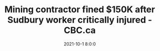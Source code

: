 ---
"title": "Mining contractor fined $150K after Sudbury worker critically injured - CBC.ca"
"date": "2021-10-1 8:0:0"
"feed_name": "GOOGLENEWSMINING"
"feed_website": "https://news.google.com/search?q=mining%2Bincident&hl=en-US&gl=US&ceid=US:en"
"feed_rss": "https://news.google.com/rss/search?q=mining%2Bincident&hl=en-US&gl=US&ceid=US:en"
"link": "https://www.cbc.ca/news/canada/sudbury/south-mine-injury-charges-fine-1.6194946"
"source": "{'href': 'https://www.cbc.ca', 'title': 'CBC.ca'}"
"file": "_posts/2021-1-1-3e517ace743e00ea128c7d0d1835f439caa70617.md"
"accident": "1"
"drilling": "0"
"dead": "0"
"injured": "1"
"arrested": "0"
"where": "mining site"
"causes": "unknown"
"place": "sudbury"
"place_uri": "http://en.wikipedia.org/wiki/Greater_Sudbury"
---